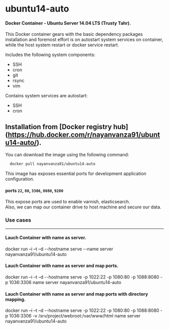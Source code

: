 # ubuntu14-auto
#### Docker Container - Ubuntu Server 14.04 LTS (Trusty Tahr).

This Docker container gears with the basic dependency packages installation and foremost effort is on autostart system services on container, while the host system restart or docker service restart.

Includes the following system components:
* SSH
* cron
* git
* rsync
* vim

Contains system services are autostart:
* SSH
* cron

Installation from [Docker registry hub] (https://hub.docker.com/r/nayanvanza91/ubuntu14-auto/).
----

You can download the image using the following command:

```bash
  docker pull nayanvanza91/ubuntu14-auto
```

This image has exposes essential ports for development application configuration.
#### ports `22`, `80`, `3306`, `8080`, `9200` 

This expose ports are used to enable varnish, elasticsearch.  
Also, we can map our container drive to host machine and secure our data.

### Use cases
----
#### Lauch Container with name as server.
docker run –i –t –d --hostname serve --name server nayanvanza91/ubuntu14-auto
#### Lauch Container with name as server and map ports.
docker run –i –t –d --hostname serve -p 1022:22 -p 1080:80 -p 1088:8080 -p 1036:3306 name server nayanvanza91/ubuntu14-auto
#### Lauch Container with name as server and map ports with directory mapping.
docker run –i –t –d --hostname serve -p 1022:22 -p 1080:80 -p 1088:8080 -p 1036:3306 -v /srv/project/webroot:/var/www/html name server nayanvanza91/ubuntu14-auto

